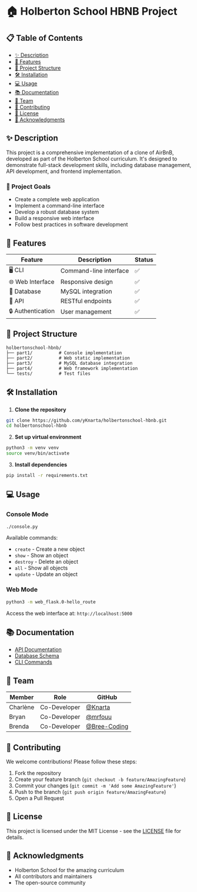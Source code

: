 # 🏠 Holberton School HBNB Project


## 📋 Table of Contents
- [✨ Description](#-description)
- [🚀 Features](#-features)
- [📁 Project Structure](#-project-structure)
- [🛠️ Installation](#-installation)
- [💻 Usage](#-usage)
- [📚 Documentation](#-documentation)
- [👥 Team](#-team)
- [🤝 Contributing](#-contributing)
- [📄 License](#-license)
- [🙏 Acknowledgments](#-acknowledgments)

## ✨ Description
This project is a comprehensive implementation of a clone of AirBnB, developed as part of the Holberton School curriculum. It's designed to demonstrate full-stack development skills, including database management, API development, and frontend implementation.

### 🎯 Project Goals
- Create a complete web application
- Implement a command-line interface
- Develop a robust database system
- Build a responsive web interface
- Follow best practices in software development

## 🚀 Features
<div align="center">
  
| Feature | Description | Status |
|---------|-------------|--------|
| 🖥️ CLI | Command-line interface | ✅ |
| 🌐 Web Interface | Responsive design | ✅ |
| 💾 Database | MySQL integration | ✅ |
| 🔄 API | RESTful endpoints | ✅ |
| 🔒 Authentication | User management | ✅ |

</div>

## 📁 Project Structure
```
holbertonschool-hbnb/
├── part1/          # Console implementation
├── part2/          # Web static implementation
├── part3/          # MySQL database integration
├── part4/          # Web framework implementation
└── tests/          # Test files
```

## 🛠️ Installation
1. **Clone the repository**
```bash
git clone https://github.com/yKnarta/holbertonschool-hbnb.git
cd holbertonschool-hbnb
```

2. **Set up virtual environment**
```bash
python3 -m venv venv
source venv/bin/activate
```

3. **Install dependencies**
```bash
pip install -r requirements.txt
```

## 💻 Usage
### Console Mode
```bash
./console.py
```
Available commands:
- `create` - Create a new object
- `show` - Show an object
- `destroy` - Delete an object
- `all` - Show all objects
- `update` - Update an object

### Web Mode
```bash
python3 -m web_flask.0-hello_route
```
Access the web interface at: `http://localhost:5000`

## 📚 Documentation
- [API Documentation](docs/api.md)
- [Database Schema](docs/database.md)
- [CLI Commands](docs/cli.md)

## 👥 Team
<div align="center">
  
| Member | Role | GitHub |
|--------|------|--------|
| Charlène | Co-Developer | [@Knarta](https://github.com/Knarta) |
| Bryan | Co-Developer | [@mrfouu](https://github.com/mrfouu) |
| Brenda | Co-Developer | [@Bree-Coding](https://github.com/Bree-Coding) |

</div>

## 🤝 Contributing
We welcome contributions! Please follow these steps:
1. Fork the repository
2. Create your feature branch (`git checkout -b feature/AmazingFeature`)
3. Commit your changes (`git commit -m 'Add some AmazingFeature'`)
4. Push to the branch (`git push origin feature/AmazingFeature`)
5. Open a Pull Request

## 📄 License
This project is licensed under the MIT License - see the [LICENSE](LICENSE) file for details.

## 🙏 Acknowledgments
- Holberton School for the amazing curriculum
- All contributors and maintainers
- The open-source community

